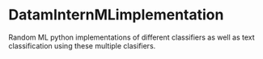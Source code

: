 # DatamInternMLimplementation
Random ML python implementations of different classifiers as well as text classification using these multiple clasifiers.
